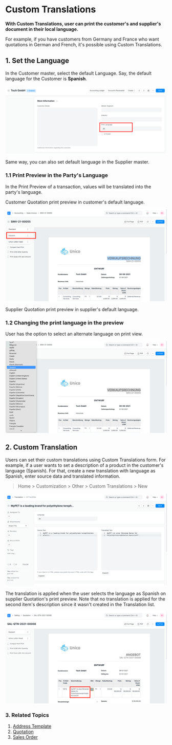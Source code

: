 
# Custom Translations



**With Custom Translations, user can print the customer's and supplier's document in their local language.**


For example, if you have customers from Germany and France who want quotations in German and French, it's possible using Custom Translations.


## 1. Set the Language


In the Customer master, select the default Language. Say, the default language for the Customer is **Spanish**.


![Set Customer Language](/files/set-customer-language.png)


Same way, you can also set default language in the Supplier master.


### 1.1 Print Preview in the Party's Language


In the Print Preview of a transaction, values will be translated into the party's language.


Customer Quotation print preview in customer's default language.


![Invoice in Customer Language](/files/invoice-in-customer-language.png)


Supplier Quotation print preview in supplier's default language.


### 1.2 Changing the print language in the preview


User has the option to select an alternate language on print view.


![Select Language in Invoice](/files/select-language-in-invoice.png)


## 2. Custom Translation


Users can set their custom translations using Custom Translations form. For example, if a user wants to set a description of a product in the customer's language (Spanish). For that, create a new translation with language as Spanish, enter source data and translated information.



> 
> Home > Customization > Other > Custom Translations > New
> 
> 
> 


![Translation](/files/translation.png)


The translation is applied when the user selects the language as Spanish on supplier Quotation's print preview. Note that no translation is applied for the second item's description since it wasn't created in the Translation list.


![Translation in Transaction](/files/translation-in-transaction.png)


### 3. Related Topics


1. [Address Template](/docs/en/setting-up/print/address-template)
2. [Quotation](/docs/en/selling/quotation)
3. [Sales Order](/docs/en/selling/sales-order)




